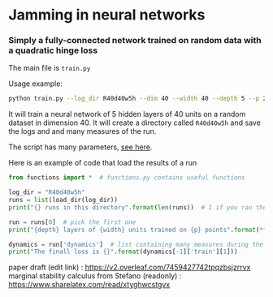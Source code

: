 # Jamming in neural networks

### Simply a fully-connected network trained on random data with a quadratic hinge loss

The main file is `train.py`

Usage example:
```bash
python train.py --log_dir R40d40w5h --dim 40 --width 40 --depth 5 --p 24000 --optimizer adam_rlrop
```

It will train a neural network of 5 hidden layers of 40 units on a random dataset in dimension 40.
It will create a directory called `R40d40w5h` and save the logs and and many measures of the run.

The script has many parameters, [see here](https://github.com/mariogeiger/nn_jamming/blob/master/train.py#L18-L51).

Here is an example of code that load the results of a run
```python
from functions import *  # functions.py contains useful functions

log_dir = "R40d40w5h"
runs = list(load_dir(log_dir))
print("{} runs in this directory".format(len(runs))  # 1 if you ran the command above

run = runs[0]  # pick the first one
print("{depth} layers of {width} units trained on {p} points".format(**run['desc']))

dynamics = run['dynamics']  # list containing many measures during the training
print("The finall loss is {}".format(dynamics[-1]['train'][1]))
```


paper draft (edit link) : https://v2.overleaf.com/7459427742tpqzbsjzrrvx
marginal stability calculus from Stefano (readonly) : https://www.sharelatex.com/read/xtyghwcstgvx
